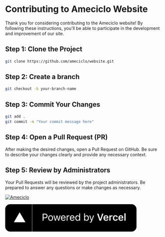
# Contributing to Ameciclo Website

Thank you for considering contributing to the Ameciclo website! By following these instructions, you'll be able to participate in the development and improvement of our site.

## Step 1: Clone the Project

```bash
git clone https://github.com/ameciclo/website.git
```

## Step 2: Create a branch

```bash
git checkout -b your-branch-name
```

## Step 3: Commit Your Changes

```bash
git add .
git commit -m "Your commit message here"
```

## Step 4: Open a Pull Request (PR)
After making the desired changes, open a Pull Request on GitHub. Be sure to describe your changes clearly and provide any necessary context.

## Step 5: Review by Administrators
Your Pull Requests will be reviewed by the project administrators. Be prepared to answer any questions or make changes as necessary.

[![Ameciclo](https://circleci.com/gh/Ameciclo/ameciclo.svg?style=svg)](https://app.circleci.com/pipelines/github/Ameciclo/ameciclo)

[![Vercel Logo](frontend/public/vercel-logo.svg)](https://vercel.com/?utm_source=ameciclo&utm_campaign=oss)
